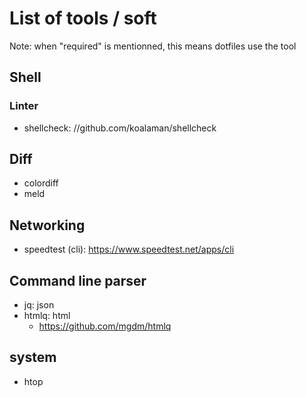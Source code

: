# List of tools / soft

Note: when "required" is mentionned, this means dotfiles use the tool

## Shell

### Linter
- shellcheck: //github.com/koalaman/shellcheck

## Diff

- colordiff
- meld

## Networking

- speedtest (cli): https://www.speedtest.net/apps/cli

## Command line parser

- jq: json
- htmlq: html
  - https://github.com/mgdm/htmlq

## system

- htop
